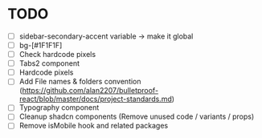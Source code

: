 # TODO

- [ ] sidebar-secondary-accent variable -> make it global
- [ ] bg-[#1F1F1F]
- [ ] Check hardcode pixels
- [ ] Tabs2 component
- [ ] Hardcode pixels
- [ ] Add File names & folders convention (https://github.com/alan2207/bulletproof-react/blob/master/docs/project-standards.md)
- [ ] Typography component
- [ ] Cleanup shadcn components (Remove unused code / variants / props)
- [ ] Remove isMobile hook and related packages
